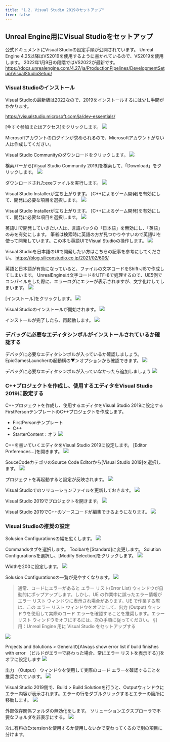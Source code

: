 ```yaml
---
title: "1.2. Visual Studio 2019のセットアップ"
free: false
---
```


## Unreal Engine用にVisual Studioをセットアップ
公式ドキュメントにVisual Studioの設定手順が公開されています。
Unreal Engine 4.25以降はVS2019を使用するように書かれているので、VS2019を使用します。
2022年1月9日の段階ではVS2022が最新です。
https://docs.unrealengine.com/4.27/ja/ProductionPipelines/DevelopmentSetup/VisualStudioSetup/

### Visual Studioのインストール
Visual Studioの最新版は2022なので、2019をインストールするには少し手間がかかります。

https://visualstudio.microsoft.com/ja/dev-essentials/

[今すぐ参加またはアクセス]をクリックします。
![](https://storage.googleapis.com/zenn-user-upload/f9adbfe566ec-20220109.png)

Microsoftアカウントのログインが求められるので、Microsoftアカウントがない人は作成してください。

Visual Studio Communityのダウンロードをクリックします。
![](https://storage.googleapis.com/zenn-user-upload/554566f9f854-20220109.png)

検索バーから[Visual Studio Community 2019]を検索して、「Download」をクリックします。
![](https://storage.googleapis.com/zenn-user-upload/4027bdde2be3-20220109.png)

ダウンロードされたexeファイルを実行します。
![](https://storage.googleapis.com/zenn-user-upload/e7e70f36fca1-20220109.png)

Visual Studio Installerが立ち上がります。
[C++によるゲーム開発]を有効にして、開発に必要な項目を選択します。
![](https://storage.googleapis.com/zenn-user-upload/c4c6302f2b1e-20220109.png)


Visual Studio Installerが立ち上がります。
[C++によるゲーム開発]を有効にして、開発に必要な項目を選択します。
![](https://storage.googleapis.com/zenn-user-upload/43b6d23c3440-20220109.png)

英語UIで開発していきたい人は、言語パックの「日本語」を無効にし、「英語」のみを有効にします。
筆者は検索時に英語の方が見つかりやすいので英語UIを使って開発しています。この本も英語UIでVisual Studioの操作します。
![](https://storage.googleapis.com/zenn-user-upload/c2109f3e1a72-20220109.png)

Visual Studioを日本語のUIで開発したい方はこちらの記事を参考にしてください。
https://blog.siliconstudio.co.jp/2021/02/606/

英語と日本語が有効になっていると、ファイルの文字コードをShift-JISで作成してしまいます。
UnrealEngineは文字コードをUTF-8で処理するので、UE5側でコンパイルをした際に、エラーログにエラーが表示されますが、文字化けしてしまいます。
![](https://storage.googleapis.com/zenn-user-upload/81ce90f52e63-20220109.png)

[インストール]をクリックします。
![](https://storage.googleapis.com/zenn-user-upload/6511bfc9c6bd-20220109.png)

Visual Studioのインストールが開始されます。
![](https://storage.googleapis.com/zenn-user-upload/6f5f1c2214f2-20220109.png)

インストールが完了したら、再起動します。
![](https://storage.googleapis.com/zenn-user-upload/d3f3618d2b2b-20220109.png)

### デバッグに必要なエディタシンボルがインストールされているか確認する
デバッグに必要なエディタシンボルが入っているか確認しましょう。
EpicGamesLauncherの起動横の▼＞オプションから確認できます。
![](https://storage.googleapis.com/zenn-user-upload/d0f700672890-20220109.png)

デバッグに必要なエディタシンボルが入っていなかったら追加しましょう
![](https://storage.googleapis.com/zenn-user-upload/1b602710c3cf-20220109.png)

### C++プロジェクトを作成し、使用するエディタをVisual Studio 2019に設定する
C++プロジェクトを作成し、使用するエディタをVisual Studio 2019に設定する
FirstPersonテンプレートのC++プロジェクトを作成します。

- FirstPersonテンプレート
- C++
- StarterContent：オフ
![](https://storage.googleapis.com/zenn-user-upload/d5045357413a-20220109.png)

C++を書いていくエディタをVisual Studio 2019に設定します。
[Editor Preferences...]を開きます。
![](https://storage.googleapis.com/zenn-user-upload/8ebfecafcf8a-20220109.png)

SouceCodeカテゴリのSource Code Editorから[Visual Studio 2019]を選択します。
![](https://storage.googleapis.com/zenn-user-upload/29d4270cc1c9-20220109.png)


プロジェクトを再起動すると設定が反映されます。
![](https://storage.googleapis.com/zenn-user-upload/f8b41e7ffd2f-20220109.png)

Visual Studioでのソリューションファイルを更新しておきます。
![](https://storage.googleapis.com/zenn-user-upload/37699f524d94-20220109.png)

Visual Studio 2019でプロジェクトを開きます。
![](https://storage.googleapis.com/zenn-user-upload/f99e832c2da6-20220109.png)

Visual Studio 2019でC++のソースコードが編集できるようになります。
![](https://storage.googleapis.com/zenn-user-upload/995bb14db6cf-20220109.png)

### Visual Studioの推奨の設定

Solusion Configurationsの幅を広くします。
![](https://storage.googleapis.com/zenn-user-upload/866d344132a8-20220109.png)

Commandsタブを選択します。
Toolbarを[Standard]に変更します。
Solution Configurationsを選択し、[Modify Selection]をクリックします。
![](https://storage.googleapis.com/zenn-user-upload/0dae0f9fa21e-20220109.png)

Widthを200に設定します。
![](https://storage.googleapis.com/zenn-user-upload/392a757c3745-20220109.png)

Solusion Configurationsの一覧が見やすくなります。
![](https://storage.googleapis.com/zenn-user-upload/2220fba9348f-20220109.png)

> 通常、コードにエラーがあると エラー リスト(Error List) ウィンドウが自動的にポップアップします。しかし、UE の作業中に誤ったエラー情報が エラー リスト ウィンドウに表示され場合があります。UE で作業する際は、この エラー リスト ウィンドウをオフにして、出力 (Output) ウィンドウを使用して実際のコード エラーを確認することを推奨します。エラー リスト ウィンドウをオフにするには、次の手順に従ってください。
引用：Unreal Engine 用に Visual Studio をセットアップする

![](https://storage.googleapis.com/zenn-user-upload/a1372560fc8d-20220109.png)

Projects and Solutions > Generalの[Always show error list if build finishes with error （ビルドがエラーで終わった場合、常にエラー リストを表示する）]をオフに設定します
![](https://storage.googleapis.com/zenn-user-upload/f8f9311605e4-20220109.png)

出力 （Output） ウィンドウを使用して実際のコード エラーを確認することを推奨されています。
![](https://storage.googleapis.com/zenn-user-upload/791f9f0bba1e-20220109.png)

Visual Studio 2019側で、Build > Build Solutionを行うと、Outputウィンドウにエラー内容が表示されます。エラーの行をダブルクリックするとエラーの箇所に移動します。
![](https://storage.googleapis.com/zenn-user-upload/1eb2f13c8c73-20220109.png)

外部依存関係フォルダの無効化をします。
ソリューションエクスプローラで不要なフォルダを非表示にする。
![](https://storage.googleapis.com/zenn-user-upload/10b70f58a506-20220109.png)

次に有料のExtensionを使用するか使用しないかで変わってくるので別の項目に分けます。
